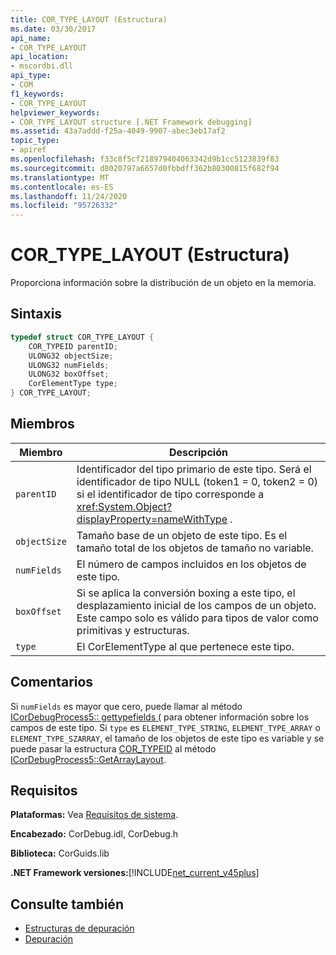 ```yaml
---
title: COR_TYPE_LAYOUT (Estructura)
ms.date: 03/30/2017
api_name:
- COR_TYPE_LAYOUT
api_location:
- mscordbi.dll
api_type:
- COM
f1_keywords:
- COR_TYPE_LAYOUT
helpviewer_keywords:
- COR_TYPE_LAYOUT structure [.NET Framework debugging]
ms.assetid: 43a7addd-f25a-4049-9907-abec3eb17af2
topic_type:
- apiref
ms.openlocfilehash: f33c8f5cf218979404063342d9b1cc5123839f83
ms.sourcegitcommit: d8020797a6657d0fbbdff362b80300815f682f94
ms.translationtype: MT
ms.contentlocale: es-ES
ms.lasthandoff: 11/24/2020
ms.locfileid: "95726332"
---
```

# <a name="cor_type_layout-structure"></a>COR_TYPE_LAYOUT (Estructura)

Proporciona información sobre la distribución de un objeto en la memoria.  
  
## <a name="syntax"></a>Sintaxis  
  
```cpp  
typedef struct COR_TYPE_LAYOUT {  
    COR_TYPEID parentID;  
    ULONG32 objectSize;  
    ULONG32 numFields;  
    ULONG32 boxOffset;  
    CorElementType type;  
} COR_TYPE_LAYOUT;  
```  
  
## <a name="members"></a>Miembros  
  
|Miembro|Descripción|  
|------------|-----------------|  
|`parentID`|Identificador del tipo primario de este tipo. Será el identificador de tipo NULL (token1 = 0, token2 = 0) si el identificador de tipo corresponde a <xref:System.Object?displayProperty=nameWithType> .|  
|`objectSize`|Tamaño base de un objeto de este tipo. Es el tamaño total de los objetos de tamaño no variable.|  
|`numFields`|El número de campos incluidos en los objetos de este tipo.|  
|`boxOffset`|Si se aplica la conversión boxing a este tipo, el desplazamiento inicial de los campos de un objeto. Este campo solo es válido para tipos de valor como primitivas y estructuras.|  
|`type`|El CorElementType al que pertenece este tipo.|  
  
## <a name="remarks"></a>Comentarios  

 Si `numFields` es mayor que cero, puede llamar al método [ICorDebugProcess5:: gettypefields (](icordebugprocess5-gettypefields-method.md) para obtener información sobre los campos de este tipo. Si `type` es `ELEMENT_TYPE_STRING`, `ELEMENT_TYPE_ARRAY` o `ELEMENT_TYPE_SZARRAY`, el tamaño de los objetos de este tipo es variable y se puede pasar la estructura [COR_TYPEID](cor-typeid-structure.md) al método [ICorDebugProcess5::GetArrayLayout](icordebugprocess5-getarraylayout-method.md).  
  
## <a name="requirements"></a>Requisitos  

 **Plataformas:** Vea [Requisitos de sistema](../../get-started/system-requirements.md).  
  
 **Encabezado:** CorDebug.idl, CorDebug.h  
  
 **Biblioteca:** CorGuids.lib  
  
 **.NET Framework versiones:**[!INCLUDE[net_current_v45plus](../../../../includes/net-current-v45plus-md.md)]  
  
## <a name="see-also"></a>Consulte también

- [Estructuras de depuración](debugging-structures.md)
- [Depuración](index.md)
